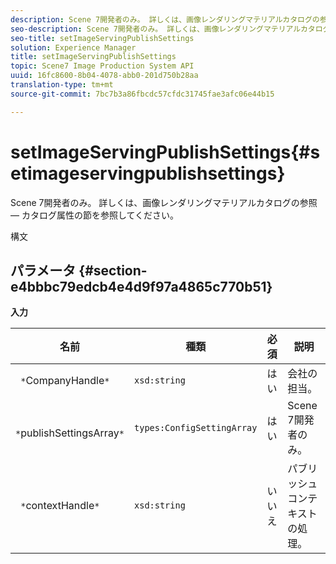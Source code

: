 ```yaml
---
description: Scene 7開発者のみ。 詳しくは、画像レンダリングマテリアルカタログの参照 — カタログ属性の節を参照してください。
seo-description: Scene 7開発者のみ。 詳しくは、画像レンダリングマテリアルカタログの参照 — カタログ属性の節を参照してください。
seo-title: setImageServingPublishSettings
solution: Experience Manager
title: setImageServingPublishSettings
topic: Scene7 Image Production System API
uuid: 16fc8600-8b04-4078-abb0-201d750b28aa
translation-type: tm+mt
source-git-commit: 7bc7b3a86fbcdc57cfdc31745fae3afc06e44b15

---
```



# setImageServingPublishSettings{#setimageservingpublishsettings}

Scene 7開発者のみ。 詳しくは、画像レンダリングマテリアルカタログの参照 — カタログ属性の節を参照してください。

構文

## パラメータ {#section-e4bbbc79edcb4e4d9f97a4865c770b51}

**入力**

| 名前 | 種類 | 必須 | 説明 |
|---|---|---|---|
| ` *`CompanyHandle`*` | `xsd:string` | はい | 会社の担当。 |
| ` *`publishSettingsArray`*` | `types:ConfigSettingArray` | はい | Scene 7開発者のみ。 |
| ` *`contextHandle`*` | `xsd:string` | いいえ | パブリッシュコンテキストの処理。 |

